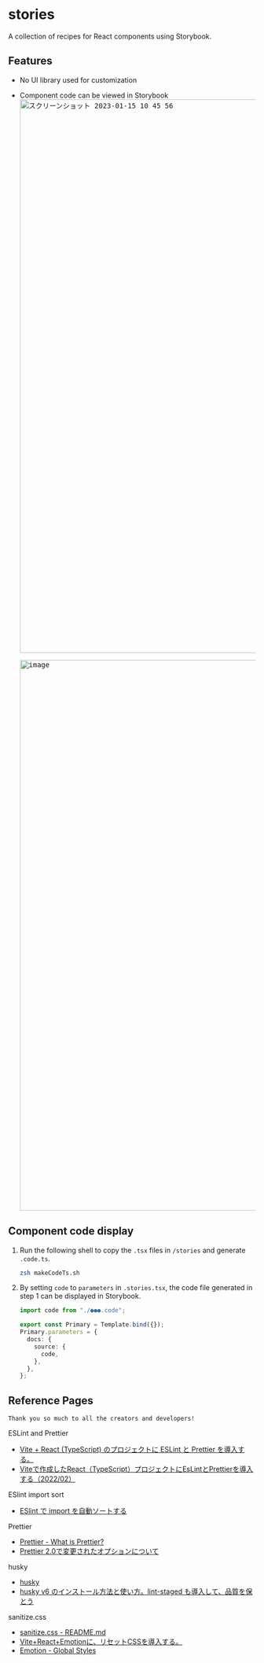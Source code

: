 # stories

A collection of recipes for React components using Storybook.


## Features

- No UI library used for customization
- Component code can be viewed in Storybook
  <kbd><img width="1126" alt="スクリーンショット 2023-01-15 10 45 56" src="https://user-images.githubusercontent.com/58542313/212509595-b82af5df-d48b-4103-a74e-49f309e99fa4.png"></kbd>

  <kbd><img width="1120" alt="image" src="https://user-images.githubusercontent.com/58542313/212509943-0227c5b9-eef4-4f73-ada6-56da6ac526f0.png"></kbd>


## Component code display

1. Run the following shell to copy the `.tsx` files in `/stories` and generate `.code.ts`.
   ```zsh
   zsh makeCodeTs.sh
   ```
2. By setting `code` to `parameters` in `.stories.tsx`, the code file generated in step 1 can be displayed in Storybook.

   ```ts
   import code from "./●●●.code";

   export const Primary = Template.bind({});
   Primary.parameters = {
     docs: {
       source: {
         code,
       },
     },
   };
   ```


## Reference Pages

`Thank you so much to all the creators and developers!`

ESLint and Prettier
- [Vite + React (TypeScript) のプロジェクトに ESLint と Prettier を導入する。](https://chaika.hatenablog.com/entry/2022/05/15/150000)
- [Viteで作成したReact（TypeScript）プロジェクトにEsLintとPrettierを導入する（2022/02）](https://zenn.dev/longbridge/articles/ae3aa36cf17d73)

ESlint import sort
- [ESlint で import を自動ソートする](https://zenn.dev/riemonyamada/articles/02e8c172e1eeb1)

Prettier
- [Prettier - What is Prettier?](https://prettier.io/docs/en/index.html)
- [Prettier 2.0で変更されたオプションについて](https://meetup-jp.toast.com/3602)

husky
- [husky](https://typicode.github.io/husky/#/)
- [husky v6 のインストール方法と使い方。lint-staged も導入して、品質を保とう](https://fwywd.com/tech/husky-setup)

sanitize.css
- [sanitize.css - README.md](https://github.com/csstools/sanitize.css#readme)
- [Vite+React+Emotionに、リセットCSSを導入する。](https://zenn.dev/longbridge/articles/e2150329bad160)
- [Emotion - Global Styles](https://emotion.sh/docs/globals)
